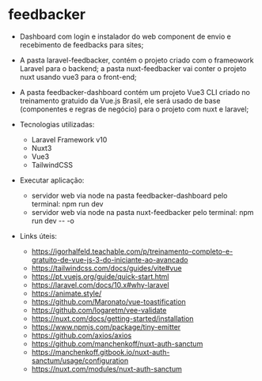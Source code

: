 # feedbacker

- Dashboard com login e instalador do web component de envio e recebimento de feedbacks para sites;

- A pasta laravel-feedbacker, contém o projeto criado com o frameowork Laravel para o backend; a pasta nuxt-feedbacker vai conter o projeto nuxt usando vue3 para o front-end;

- A pasta feedbacker-dashboard contém um projeto Vue3 CLI criado no treinamento gratuido da Vue.js Brasil, ele será usado de base (componentes e regras de negócio) para o projeto com nuxt e laravel;

* Tecnologias utilizadas:
	- Laravel Framework v10
	- Nuxt3
	- Vue3
	- TailwindCSS

* Executar aplicação:
	- servidor web via node na pasta feedbacker-dashboard pelo terminal: npm run dev
	- servidor web via node na pasta nuxt-feedbacker pelo terminal: npm run dev -- -o


* Links úteis:
	- https://igorhalfeld.teachable.com/p/treinamento-completo-e-gratuito-de-vue-js-3-do-iniciante-ao-avancado
	- https://tailwindcss.com/docs/guides/vite#vue
	- https://pt.vuejs.org/guide/quick-start.html
	- https://laravel.com/docs/10.x#why-laravel
	- https://animate.style/
	- https://github.com/Maronato/vue-toastification
	- https://github.com/logaretm/vee-validate
	- https://nuxt.com/docs/getting-started/installation
	- https://www.npmjs.com/package/tiny-emitter
	- https://github.com/axios/axios
	- https://github.com/manchenkoff/nuxt-auth-sanctum
	- https://manchenkoff.gitbook.io/nuxt-auth-sanctum/usage/configuration
	- https://nuxt.com/modules/nuxt-auth-sanctum

